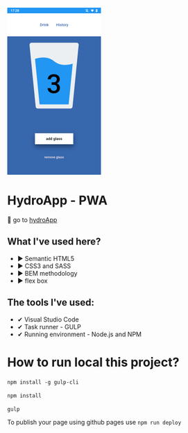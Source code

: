 ![Homepage screenshot](github/hydroapp.png)


# HydroApp - PWA
🌊 go to [hydroApp](https://sokolx.github.io/hydroapp/)


## What I've used here?
- ▶ Semantic HTML5
- ▶ CSS3 and SASS
- ▶ BEM methodology
- ▶ flex box


## The tools I've used:
- ✔ Visual Studio Code
- ✔ Task runner - GULP
- ✔ Running environment - Node.js and NPM


# How to run local this project? 
`npm install -g gulp-cli`

`npm install`

`gulp`

To publish your page using github pages use `npm run deploy`

